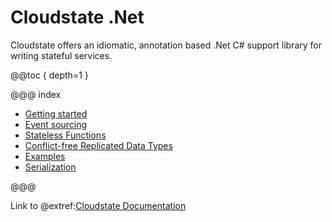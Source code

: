 # Cloudstate .Net

Cloudstate offers an idiomatic, annotation based .Net C# support library for writing stateful services.

@@toc { depth=1 }

@@@ index

* [Getting started](gettingstarted.md)
* [Event sourcing](eventsourced.md)
* [Stateless Functions](stateless.md)
* [Conflict-free Replicated Data Types](crdt.md)
* [Examples](examples.md)
* [Serialization](serialization.md)

@@@

Link to @extref:[Cloudstate Documentation](cloudstate:index.html)